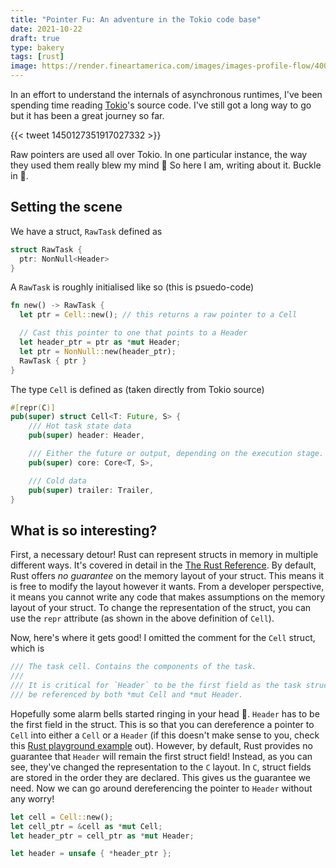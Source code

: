 ```yaml
---
title: "Pointer Fu: An adventure in the Tokio code base"
date: 2021-10-22
draft: true
type: bakery
tags: [rust]
image: https://render.fineartamerica.com/images/images-profile-flow/400/images/artworkimages/mediumlarge/1/native-arrows-bri-b.jpg
---
```


[Tokio]: https://tokio.rs/

In an effort to understand the internals of asynchronous runtimes, I've been spending time reading [Tokio]'s
source code. I've still got a long way to go but it has been a great journey so far.

{{< tweet 1450127351917027332 >}}

Raw pointers are used all over Tokio. In one particular instance, the way they used them really blew
my mind 🤯 So here I am, writing about it. Buckle in 💺.

## Setting the scene

We have a struct, `RawTask` defined as

```rust
struct RawTask {
  ptr: NonNull<Header>
}
```

A `RawTask` is roughly initialised like so (this is psuedo-code)

```rust
fn new() -> RawTask {
  let ptr = Cell::new(); // this returns a raw pointer to a Cell

  // Cast this pointer to one that points to a Header
  let header_ptr = ptr as *mut Header;
  let ptr = NonNull::new(header_ptr); 
  RawTask { ptr }
}
```

The type `Cell` is defined as (taken directly from Tokio source)

```rust
#[repr(C)]
pub(super) struct Cell<T: Future, S> {
    /// Hot task state data
    pub(super) header: Header,

    /// Either the future or output, depending on the execution stage.
    pub(super) core: Core<T, S>,

    /// Cold data
    pub(super) trailer: Trailer,
}
```

## What is so interesting?

First, a necessary detour! Rust can represent structs in memory in multiple different ways. It's covered
in detail in the [The Rust Reference](https://doc.rust-lang.org/reference/type-layout.html#representations).
By default, Rust offers *no guarantee* on the memory layout of your struct. This means it is free to
modify the layout however it wants. From a developer perspective, it means you cannot write any code
that makes assumptions on the memory layout of your struct. To change the representation of the struct,
you can use the `repr` attribute (as shown in the above definition of `Cell`).

Now, here's where it gets good! I omitted the comment for the `Cell` struct, which is

```rust
/// The task cell. Contains the components of the task.
///
/// It is critical for `Header` to be the first field as the task structure will
/// be referenced by both *mut Cell and *mut Header.
```

Hopefully some alarm bells started ringing in your head 🚨. `Header` has to be the first field in the
struct. This is so that you can dereference a pointer to `Cell` into either a `Cell` or a `Header` (if
this doesn't make sense to you, check this [Rust playground example](https://play.rust-lang.org/?version=nightly&mode=debug&edition=2021&gist=8451396f7892fb3330900d1b5a086997)
out). However, by default, Rust provides no guarantee that `Header` will remain the first struct field!
Instead, as you can see, they've changed the representation to the `C` layout. In `C`, struct fields
are stored in the order they are declared. This gives us the guarantee we need. Now we can go around
dereferencing the pointer to `Header` without any worry!

```rust
let cell = Cell::new();
let cell_ptr = &cell as *mut Cell;
let header_ptr = cell_ptr as *mut Header;

let header = unsafe { *header_ptr };
```

